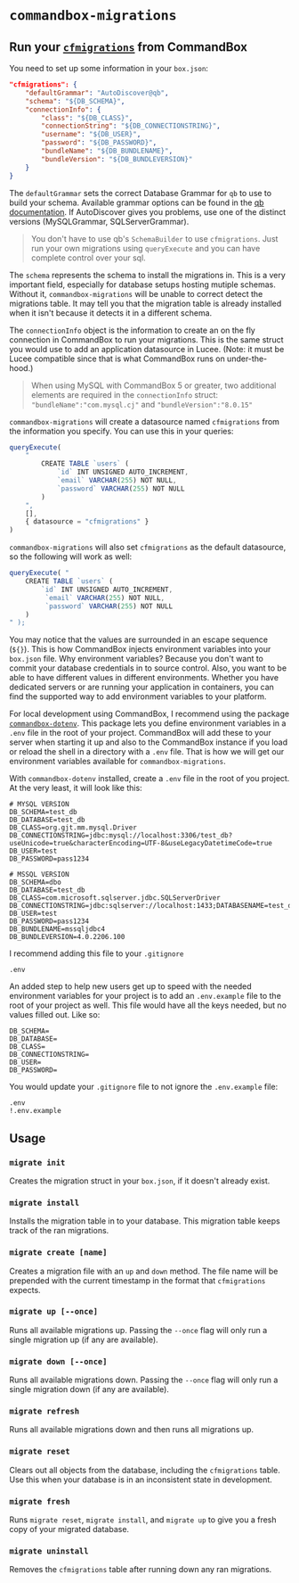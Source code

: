 # `commandbox-migrations`

## Run your [`cfmigrations`](https://github.com/elpete/cfmigrations) from CommandBox

You need to set up some information in your `box.json`:

```json
"cfmigrations": {
    "defaultGrammar": "AutoDiscover@qb",
    "schema": "${DB_SCHEMA}",
    "connectionInfo": {
        "class": "${DB_CLASS}",
        "connectionString": "${DB_CONNECTIONSTRING}",
        "username": "${DB_USER}",
        "password": "${DB_PASSWORD}", 
        "bundleName": "${DB_BUNDLENAME}", 
        "bundleVersion": "${DB_BUNDLEVERSION}"
    }
}
```

The `defaultGrammar` sets the correct Database Grammar for `qb` to use to build your schema.
Available grammar options can be found in the [qb documentation](https://elpete.gitbooks.io/qb/content/). If AutoDiscover gives you problems, use one of the distinct versions (MySQLGrammar, SQLServerGrammar).

> You don't have to use qb's `SchemaBuilder` to use `cfmigrations`.
> Just run your own migrations using `queryExecute` and you can have complete control over your sql.

The `schema` represents the schema to install the migrations in.  This is a very important field,
especially for database setups hosting mutiple schemas. Without it, `commandbox-migrations` will
be unable to correct detect the migrations table.  It may tell you that the migration table is
already installed when it isn't because it detects it in a different schema.

The `connectionInfo` object is the information to create an on the fly connection in CommandBox to run your migrations. This is the same struct you would use to add an application datasource in Lucee. (Note: it must be Lucee compatible since that is what CommandBox runs on under-the-hood.)

> When using MySQL with CommandBox 5 or greater, two additional elements are required in the `connectionInfo` struct:
> `"bundleName":"com.mysql.cj"` and `"bundleVersion":"8.0.15"`

`commandbox-migrations` will create a datasource named `cfmigrations` from the information you specify.
You can use this in your queries:

```js
queryExecute(
    "
        CREATE TABLE `users` (
            `id` INT UNSIGNED AUTO_INCREMENT,
            `email` VARCHAR(255) NOT NULL,
            `password` VARCHAR(255) NOT NULL
        )
    ",
    [],
    { datasource = "cfmigrations" }
)
```

`commandbox-migrations` will also set `cfmigrations` as the default datasource, so the following will work as well:

```js
queryExecute( "
    CREATE TABLE `users` (
        `id` INT UNSIGNED AUTO_INCREMENT,
         `email` VARCHAR(255) NOT NULL,
         `password` VARCHAR(255) NOT NULL
    )
" );
```

You may notice that the values are surrounded in an escape sequence (`${}`). This is how CommandBox injects environment variables into your `box.json` file. Why environment variables? Because you don't want to commit your database credentials in to source control. Also, you want to be able to have different values in different environments. Whether you have dedicated servers or are running your application in containers, you can find the supported way to add environment variables to your platform.

For local development using CommandBox, I recommend using the package [`commandbox-dotenv`](https://forgebox.io/view/commandbox-dotenv). This package lets you define environment variables in a `.env` file in the root of your project. CommandBox will add these to your server when starting it up and also to the CommandBox instance if you load or reload the shell in a directory with a `.env` file. That is how we will get our environment variables available for `commandbox-migrations`.

With `commandbox-dotenv` installed, create a `.env` file in the root of you project. At the very least, it will look like this:

```
# MYSQL VERSION
DB_SCHEMA=test_db
DB_DATABASE=test_db
DB_CLASS=org.gjt.mm.mysql.Driver
DB_CONNECTIONSTRING=jdbc:mysql://localhost:3306/test_db?useUnicode=true&characterEncoding=UTF-8&useLegacyDatetimeCode=true
DB_USER=test
DB_PASSWORD=pass1234
```

```
# MSSQL VERSION
DB_SCHEMA=dbo
DB_DATABASE=test_db
DB_CLASS=com.microsoft.sqlserver.jdbc.SQLServerDriver
DB_CONNECTIONSTRING=jdbc:sqlserver://localhost:1433;DATABASENAME=test_db;sendStringParametersAsUnicode=true;SelectMethod=direct
DB_USER=test
DB_PASSWORD=pass1234
DB_BUNDLENAME=mssqljdbc4
DB_BUNDLEVERSION=4.0.2206.100
```


I recommend adding this file to your `.gitignore`

```
.env
```

An added step to help new users get up to speed with the needed environment variables for your project is to add an `.env.example` file to the root of your project as well. This file would have all the keys needed, but no values filled out. Like so:

```
DB_SCHEMA=
DB_DATABASE=
DB_CLASS=
DB_CONNECTIONSTRING=
DB_USER=
DB_PASSWORD=
```

You would update your `.gitignore` file to not ignore the `.env.example` file:

```
.env
!.env.example
```

## Usage

### `migrate init`

Creates the migration struct in your `box.json`, if it doesn't already exist.

### `migrate install`

Installs the migration table in to your database.
This migration table keeps track of the ran migrations.

### `migrate create [name]`

Creates a migration file with an `up` and `down` method.
The file name will be prepended with the current timestamp
in the format that `cfmigrations` expects.

### `migrate up [--once]`

Runs all available migrations up. Passing the `--once` flag will only
run a single migration up (if any are available).

### `migrate down [--once]`

Runs all available migrations down. Passing the `--once` flag will only
run a single migration down (if any are available).

### `migrate refresh`

Runs all available migrations down and then runs all migrations up.

### `migrate reset`

Clears out all objects from the database, including the `cfmigrations` table.
Use this when your database is in an inconsistent state in development.

### `migrate fresh`

Runs `migrate reset`, `migrate install`, and `migrate up` to give you
a fresh copy of your migrated database.

### `migrate uninstall`

Removes the `cfmigrations` table after running down any ran migrations.
